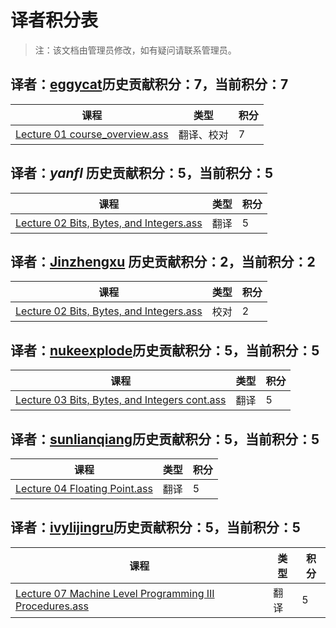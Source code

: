 # 译者积分表

> 注：该文档由管理员修改，如有疑问请联系管理员。

## 译者：[eggycat](https://github.com/EggyCat)历史贡献积分：7，当前积分：7

| 课程                                                         | 类型       | 积分 |
| ------------------------------------------------------------ | ---------- | ---- |
| [ Lecture 01 course_overview.ass](https://github.com/EugeneLiu/translationCSAPP/blob/master/subtitle/translation/Lecture%2001%20%20course_overview.ass) | 翻译、校对 | 7    |

## 译者：*yanfl* 历史贡献积分：5，当前积分：5

| 课程                                                         | 类型 | 积分 |
| ------------------------------------------------------------ | ---- | ---- |
| [Lecture 02 Bits, Bytes, and Integers.ass](https://github.com/EugeneLiu/translationCSAPP/blob/master/subtitle/translation/Lecture%2002%20%20Bits%2C%20Bytes%2C%20and%20Integers.ass) | 翻译 | 5    |

## 译者：[Jinzhengxu](https://github.com/Jinzhengxu) 历史贡献积分：2，当前积分：2

| 课程                                                         | 类型 | 积分 |
| ------------------------------------------------------------ | ---- | ---- |
| [Lecture 02 Bits, Bytes, and Integers.ass](https://github.com/EugeneLiu/translationCSAPP/blob/master/subtitle/translation/Lecture%2002%20%20Bits%2C%20Bytes%2C%20and%20Integers.ass) | 校对 | 2    |

## 译者：[nukeexplode](https://github.com/nukeexplode)历史贡献积分：5，当前积分：5

| 课程                                                         | 类型 | 积分 |
| ------------------------------------------------------------ | ---- | ---- |
| [Lecture 03 Bits, Bytes, and Integers cont.ass](https://github.com/EugeneLiu/translationCSAPP/blob/master/subtitle/translation/Lecture%2003%20%20Bits%2C%20Bytes%2C%20and%20Integers%20cont.ass) | 翻译 | 5    |

## 译者：[sunlianqiang](https://github.com/sunlianqiang)历史贡献积分：5，当前积分：5

| 课程                                                         | 类型 | 积分 |
| ------------------------------------------------------------ | ---- | ---- |
| [Lecture 04 Floating Point.ass](https://github.com/EugeneLiu/translationCSAPP/blob/master/subtitle/translation/Lecture%2004%20%20Floating%20Point.ass) | 翻译 | 5    |

## 译者：[ivylijingru](https://github.com/ivylijingru)历史贡献积分：5，当前积分：5

| 课程                                                         | 类型 | 积分 |
| ------------------------------------------------------------ | ---- | ---- |
| [Lecture 07 Machine Level Programming III Procedures.ass](https://github.com/EugeneLiu/translationCSAPP/blob/master/subtitle/translation/Lecture%2007%20%20Machine%20Level%20Programming%20III%20%20Procedures.ass) | 翻译 | 5    |

